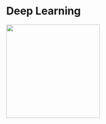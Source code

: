 # Deep Learning


<div align="left">
  <img width="250px" src="https://www.tensorflow.org/images/tf_logo_horizontal.png">
</div>

